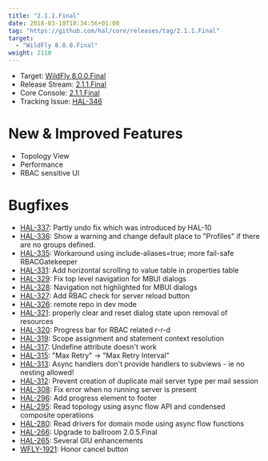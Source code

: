 ```yaml
---
title: "2.1.1.Final"
date: 2018-03-10T18:34:56+01:00
tag: "https://github.com/hal/core/releases/tag/2.1.1.Final"
target: 
  - "WildFly 8.0.0.Final"
weight: 2110
---
```

- Target: [WildFly 8.0.0.Final](http://wildfly.org/news/2014/02/11/WildFly8-Final-Released/)
- Release Stream: [2.1.1.Final](https://github.com/hal/release-stream/releases/tag/2.1.1.Final) 
- Core Console: [2.1.1.Final](https://github.com/hal/core/releases/tag/2.1.1.Final)
- Tracking Issue: [HAL-346](https://issues.jboss.org/browse/HAL-346)

# New & Improved Features

- Topology View
- Performance
- RBAC sensitive UI

# Bugfixes

- [HAL-337](https://issues.jboss.org/browse/HAL-337): Partly undo fix which was introduced by HAL-10
- [HAL-336](https://issues.jboss.org/browse/HAL-336): Show a warning and change default place to "Profiles" if there are no groups defined.
- [HAL-335](https://issues.jboss.org/browse/HAL-335): Workaround using include-aliases=true; more fail-safe RBACGatekeeper
- [HAL-331](https://issues.jboss.org/browse/HAL-331): Add horizontal scrolling to value table in properties table
- [HAL-329](https://issues.jboss.org/browse/HAL-329): Fix top level navigation for MBUI dialogs
- [HAL-328](https://issues.jboss.org/browse/HAL-328): Navigation not highlighted for MBUI dialogs
- [HAL-327](https://issues.jboss.org/browse/HAL-327): Add RBAC check for server reload button
- [HAL-326](https://issues.jboss.org/browse/HAL-326): remote repo in dev mode
- [HAL-321](https://issues.jboss.org/browse/HAL-321): properly clear and reset dialog state upon removal of resources
- [HAL-320](https://issues.jboss.org/browse/HAL-320): Progress bar for RBAC related r-r-d
- [HAL-319](https://issues.jboss.org/browse/HAL-319): Scope assignment and statement context resolution
- [HAL-317](https://issues.jboss.org/browse/HAL-317): Undefine attribute doesn't work
- [HAL-315](https://issues.jboss.org/browse/HAL-315): "Max Retry" -> "Max Retry Interval"
- [HAL-313](https://issues.jboss.org/browse/HAL-313): Async handlers don't provide handlers to subviews - ie no nesting allowed!
- [HAL-312](https://issues.jboss.org/browse/HAL-312): Prevent creation of duplicate mail server type per mail session
- [HAL-308](https://issues.jboss.org/browse/HAL-308): Fix error when no running server is present
- [HAL-296](https://issues.jboss.org/browse/HAL-296): Add progress element to footer
- [HAL-295](https://issues.jboss.org/browse/HAL-295): Read topology using async flow API and condensed composite operatiions
- [HAL-280](https://issues.jboss.org/browse/HAL-280): Read drivers for domain mode using async flow functions
- [HAL-266](https://issues.jboss.org/browse/HAL--26): Upgrade to ballroom 2.0.5.Final
- [HAL-265](https://issues.jboss.org/browse/HAL-265): Several GIU enhancements
- [WFLY-1921](https://issues.jboss.org/browse/WFLY-1921): Honor cancel button
